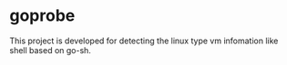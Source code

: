 # goprobe
This project is developed for detecting the linux type vm infomation like shell based on go-sh.
